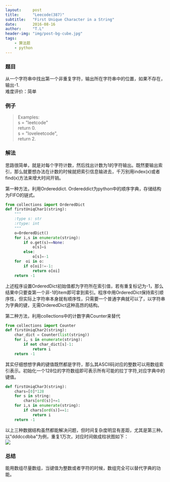 ```yaml
---
layout:     post
title:      "Leecode(387)"
subtitle:   "First Unique Character in a String"
date:       2016-08-16
author:     "T.L"
header-img: "img/post-bg-cube.jpg"
tags:
    - 算法题
    - python
---
```

### 题目
从一个字符串中找出第一个非重复字符，输出所在字符串中的位置，如果不存在，输出-1.  
难度评价：简单  

### 例子
>Examples:  
 s = "leetcode"  
 return 0.  
 s = "loveleetcode",  
 return 2.

### 解法
思路很简单，就是对每个字符计数，然后找出计数为1的字符输出。既然要输出索引，那么就要想办法在计数的时候就把索引信息输进去，千万别用index(x)或者find(x)方法来增大时间开销。

第一种方法，利用Ordereddict. Ordereddict为python中的顺序字典，存储结构为FIFO的链式。

```python
from collections import OrderedDict
def firstUniqChar1(string):
    """
    :type s: str
    :rtype: int
    """
    o=OrderedDict()
    for i,s in enumerate(string):
        if o.get(s)==None:
            o[s]=i
        else:
            o[s]=-1
    for  oi in o:
        if o[oi]!=-1:
            return o[oi]
    return -1
```
上述程序设置OrderedDict初始值都为字符所在索引值，若有重复标记为-1，那么结果中只要查第一个非-1的item即可拿到索引。程序中用OrderedDict保持索引顺序性，但实际上字符串本身就有顺序性，只需要一个普通字典就可以了，以字符串为字典的键，无需OrderedDict这种高昂的结构。

第二种方法，利用collections中的计数字典Counter来替代

```python
from collections import Counter
def firstUniqChar2(string):
    char_dict = Counter(list(string))     
    for i, s in enumerate(string):
        if not char_dict[s]-1:
            return i
    return -1
```

其实仔细想想字典的键值既然都是字符，那么其ASCII码对应的整数可以用数组索引表示。初始化一个128位的字符数组即可表示所有可能的拉丁字符,对应字典中的键值。

```python
def firstUniqChar3(string):
    chars=[0]*128
    for s in string:
        chars[ord(s)]+=1
    for i,s in enumerate(string):
        if chars[ord(s)]==1:
            return i        
    return -1
```

以上三种数据结构虽然都能解决问题，但时间复杂度明显有差距，尤其是第三种。
以"dddccdbba"为例，重复1万次，对应时间做成柱状图如下：  
![](http://oc5ofszxe.bkt.clouddn.com/16-8-28/9428434.jpg)

### 总结
能用数组尽量数组，当键值为整数或者字符的时候，数组完全可以替代字典的功能。




